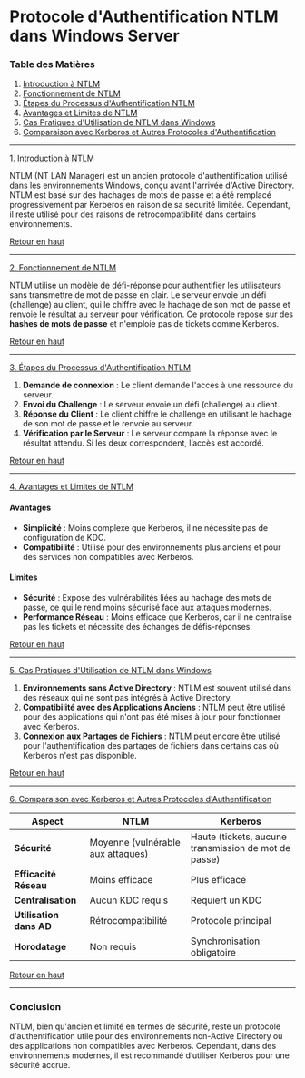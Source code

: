 # Protocole d'Authentification NTLM dans Windows Server

### Table des Matières
1. [Introduction à NTLM](#introduction)
2. [Fonctionnement de NTLM](#fonctionnement)
3. [Étapes du Processus d'Authentification NTLM](#etapes)
4. [Avantages et Limites de NTLM](#avantages)
5. [Cas Pratiques d'Utilisation de NTLM dans Windows](#cas-pratiques)
6. [Comparaison avec Kerberos et Autres Protocoles d'Authentification](#comparaison)

---

<a href="#introduction">1. Introduction à NTLM</a>

NTLM (NT LAN Manager) est un ancien protocole d'authentification utilisé dans les environnements Windows, conçu avant l'arrivée d'Active Directory. NTLM est basé sur des hachages de mots de passe et a été remplacé progressivement par Kerberos en raison de sa sécurité limitée. Cependant, il reste utilisé pour des raisons de rétrocompatibilité dans certains environnements.

<a href="#top">Retour en haut</a>

---

<a href="#fonctionnement">2. Fonctionnement de NTLM</a>

NTLM utilise un modèle de défi-réponse pour authentifier les utilisateurs sans transmettre de mot de passe en clair. Le serveur envoie un défi (challenge) au client, qui le chiffre avec le hachage de son mot de passe et renvoie le résultat au serveur pour vérification. Ce protocole repose sur des **hashes de mots de passe** et n'emploie pas de tickets comme Kerberos.

<a href="#top">Retour en haut</a>

---

<a href="#etapes">3. Étapes du Processus d'Authentification NTLM</a>

1. **Demande de connexion** : Le client demande l'accès à une ressource du serveur.
2. **Envoi du Challenge** : Le serveur envoie un défi (challenge) au client.
3. **Réponse du Client** : Le client chiffre le challenge en utilisant le hachage de son mot de passe et le renvoie au serveur.
4. **Vérification par le Serveur** : Le serveur compare la réponse avec le résultat attendu. Si les deux correspondent, l’accès est accordé.

<a href="#top">Retour en haut</a>

---

<a href="#avantages">4. Avantages et Limites de NTLM</a>

#### Avantages
- **Simplicité** : Moins complexe que Kerberos, il ne nécessite pas de configuration de KDC.
- **Compatibilité** : Utilisé pour des environnements plus anciens et pour des services non compatibles avec Kerberos.

#### Limites
- **Sécurité** : Expose des vulnérabilités liées au hachage des mots de passe, ce qui le rend moins sécurisé face aux attaques modernes.
- **Performance Réseau** : Moins efficace que Kerberos, car il ne centralise pas les tickets et nécessite des échanges de défis-réponses.

<a href="#top">Retour en haut</a>

---

<a href="#cas-pratiques">5. Cas Pratiques d'Utilisation de NTLM dans Windows</a>

1. **Environnements sans Active Directory** : NTLM est souvent utilisé dans des réseaux qui ne sont pas intégrés à Active Directory.
2. **Compatibilité avec des Applications Anciens** : NTLM peut être utilisé pour des applications qui n'ont pas été mises à jour pour fonctionner avec Kerberos.
3. **Connexion aux Partages de Fichiers** : NTLM peut encore être utilisé pour l'authentification des partages de fichiers dans certains cas où Kerberos n'est pas disponible.

<a href="#top">Retour en haut</a>

---

<a href="#comparaison">6. Comparaison avec Kerberos et Autres Protocoles d'Authentification</a>

| Aspect                     | NTLM                              | Kerberos                            |
|----------------------------|-----------------------------------|-------------------------------------|
| **Sécurité**               | Moyenne (vulnérable aux attaques) | Haute (tickets, aucune transmission de mot de passe) |
| **Efficacité Réseau**      | Moins efficace                    | Plus efficace                       |
| **Centralisation**         | Aucun KDC requis                  | Requiert un KDC                     |
| **Utilisation dans AD**    | Rétrocompatibilité                | Protocole principal                 |
| **Horodatage**             | Non requis                        | Synchronisation obligatoire         |

<a href="#top">Retour en haut</a>

---

### Conclusion

NTLM, bien qu'ancien et limité en termes de sécurité, reste un protocole d'authentification utile pour des environnements non-Active Directory ou des applications non compatibles avec Kerberos. Cependant, dans des environnements modernes, il est recommandé d’utiliser Kerberos pour une sécurité accrue.
